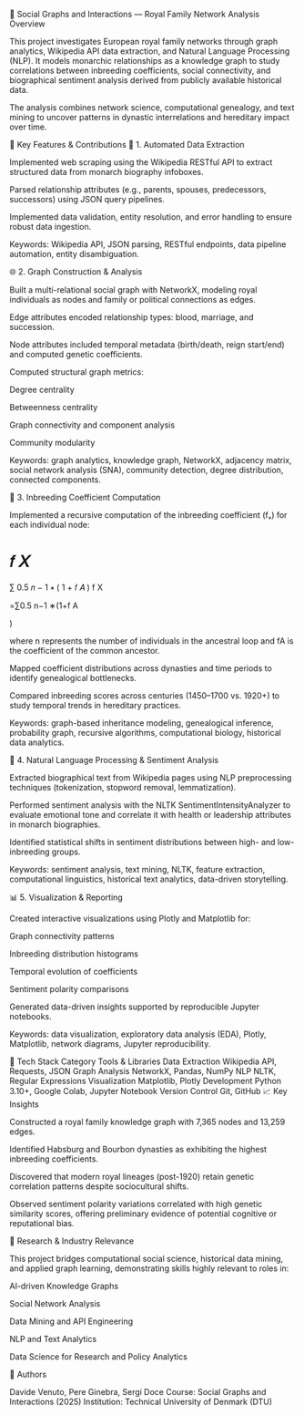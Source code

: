🧠 Social Graphs and Interactions — Royal Family Network Analysis
Overview

This project investigates European royal family networks through graph analytics, Wikipedia API data extraction, and Natural Language Processing (NLP). It models monarchic relationships as a knowledge graph to study correlations between inbreeding coefficients, social connectivity, and biographical sentiment analysis derived from publicly available historical data.

The analysis combines network science, computational genealogy, and text mining to uncover patterns in dynastic interrelations and hereditary impact over time.

🚀 Key Features & Contributions
🧩 1. Automated Data Extraction

Implemented web scraping using the Wikipedia RESTful API to extract structured data from monarch biography infoboxes.

Parsed relationship attributes (e.g., parents, spouses, predecessors, successors) using JSON query pipelines.

Implemented data validation, entity resolution, and error handling to ensure robust data ingestion.

Keywords: Wikipedia API, JSON parsing, RESTful endpoints, data pipeline automation, entity disambiguation.

🌐 2. Graph Construction & Analysis

Built a multi-relational social graph with NetworkX, modeling royal individuals as nodes and family or political connections as edges.

Edge attributes encoded relationship types: blood, marriage, and succession.

Node attributes included temporal metadata (birth/death, reign start/end) and computed genetic coefficients.

Computed structural graph metrics:

Degree centrality

Betweenness centrality

Graph connectivity and component analysis

Community modularity

Keywords: graph analytics, knowledge graph, NetworkX, adjacency matrix, social network analysis (SNA), community detection, degree distribution, connected components.

🧬 3. Inbreeding Coefficient Computation

Implemented a recursive computation of the inbreeding coefficient (fₓ) for each individual node:

𝑓
𝑋
=
∑
0.5
𝑛
−
1
∗
(
1
+
𝑓
𝐴
)
f
X
	​

=∑0.5
n−1
∗(1+f
A
	​

)

where n represents the number of individuals in the ancestral loop and fA is the coefficient of the common ancestor.

Mapped coefficient distributions across dynasties and time periods to identify genealogical bottlenecks.

Compared inbreeding scores across centuries (1450–1700 vs. 1920+) to study temporal trends in hereditary practices.

Keywords: graph-based inheritance modeling, genealogical inference, probability graph, recursive algorithms, computational biology, historical data analytics.

🧠 4. Natural Language Processing & Sentiment Analysis

Extracted biographical text from Wikipedia pages using NLP preprocessing techniques (tokenization, stopword removal, lemmatization).

Performed sentiment analysis with the NLTK SentimentIntensityAnalyzer to evaluate emotional tone and correlate it with health or leadership attributes in monarch biographies.

Identified statistical shifts in sentiment distributions between high- and low-inbreeding groups.

Keywords: sentiment analysis, text mining, NLTK, feature extraction, computational linguistics, historical text analytics, data-driven storytelling.

📊 5. Visualization & Reporting

Created interactive visualizations using Plotly and Matplotlib for:

Graph connectivity patterns

Inbreeding distribution histograms

Temporal evolution of coefficients

Sentiment polarity comparisons

Generated data-driven insights supported by reproducible Jupyter notebooks.

Keywords: data visualization, exploratory data analysis (EDA), Plotly, Matplotlib, network diagrams, Jupyter reproducibility.

🧰 Tech Stack
Category	Tools & Libraries
Data Extraction	Wikipedia API, Requests, JSON
Graph Analysis	NetworkX, Pandas, NumPy
NLP	NLTK, Regular Expressions
Visualization	Matplotlib, Plotly
Development	Python 3.10+, Google Colab, Jupyter Notebook
Version Control	Git, GitHub
📈 Key Insights

Constructed a royal family knowledge graph with 7,365 nodes and 13,259 edges.

Identified Habsburg and Bourbon dynasties as exhibiting the highest inbreeding coefficients.

Discovered that modern royal lineages (post-1920) retain genetic correlation patterns despite sociocultural shifts.

Observed sentiment polarity variations correlated with high genetic similarity scores, offering preliminary evidence of potential cognitive or reputational bias.

🧩 Research & Industry Relevance

This project bridges computational social science, historical data mining, and applied graph learning, demonstrating skills highly relevant to roles in:

AI-driven Knowledge Graphs

Social Network Analysis

Data Mining and API Engineering

NLP and Text Analytics

Data Science for Research and Policy Analytics

📜 Authors

Davide Venuto, Pere Ginebra, Sergi Doce
Course: Social Graphs and Interactions (2025)
Institution: Technical University of Denmark (DTU)
